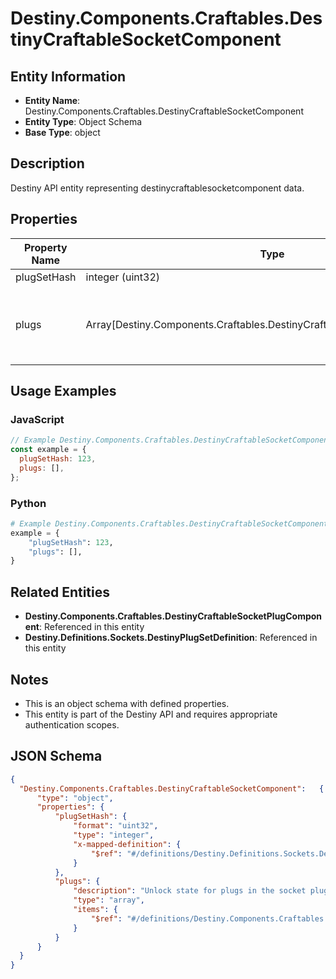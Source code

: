 # Destiny.Components.Craftables.DestinyCraftableSocketComponent

## Entity Information
- **Entity Name**: Destiny.Components.Craftables.DestinyCraftableSocketComponent
- **Entity Type**: Object Schema
- **Base Type**: object

## Description
Destiny API entity representing destinycraftablesocketcomponent data.

## Properties

| Property Name | Type | Description | Required |
|---------------|------|-------------|----------|
| plugSetHash | integer (uint32) |  | No |
| plugs | Array[Destiny.Components.Craftables.DestinyCraftableSocketPlugComponent] | Unlock state for plugs in the socket plug set definition | No |

## Usage Examples

### JavaScript
```javascript
// Example Destiny.Components.Craftables.DestinyCraftableSocketComponent object
const example = {
  plugSetHash: 123,
  plugs: [],
};
```

### Python
```python
# Example Destiny.Components.Craftables.DestinyCraftableSocketComponent object
example = {
    "plugSetHash": 123,
    "plugs": [],
}
```

## Related Entities
- **Destiny.Components.Craftables.DestinyCraftableSocketPlugComponent**: Referenced in this entity
- **Destiny.Definitions.Sockets.DestinyPlugSetDefinition**: Referenced in this entity

## Notes
- This is an object schema with defined properties.
- This entity is part of the Destiny API and requires appropriate authentication scopes.

## JSON Schema
```json
{
  "Destiny.Components.Craftables.DestinyCraftableSocketComponent":   {
      "type": "object",
      "properties": {
          "plugSetHash": {
              "format": "uint32",
              "type": "integer",
              "x-mapped-definition": {
                  "$ref": "#/definitions/Destiny.Definitions.Sockets.DestinyPlugSetDefinition"
              }
          },
          "plugs": {
              "description": "Unlock state for plugs in the socket plug set definition",
              "type": "array",
              "items": {
                  "$ref": "#/definitions/Destiny.Components.Craftables.DestinyCraftableSocketPlugComponent"
              }
          }
      }
  }
}
```

